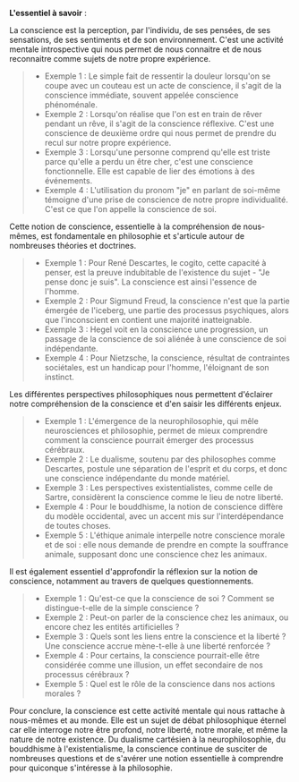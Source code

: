 **L'essentiel à savoir** :

La conscience est la perception, par l'individu, de ses pensées, de ses sensations, de ses sentiments et de son environnement. C'est une activité mentale introspective qui nous permet de nous connaitre et de nous reconnaitre comme sujets de notre propre expérience.

>- Exemple 1 : Le simple fait de ressentir la douleur lorsqu'on se coupe avec un couteau est un acte de conscience, il s'agit de la conscience immédiate, souvent appelée conscience phénoménale.
> - Exemple 2 : Lorsqu'on réalise que l'on est en train de rêver pendant un rêve, il s'agit de la conscience réflexive. C'est une conscience de deuxième ordre qui nous permet de prendre du recul sur notre propre expérience.
> - Exemple 3 : Lorsqu'une personne comprend qu'elle est triste parce qu'elle a perdu un être cher, c'est une conscience fonctionnelle. Elle est capable de lier des émotions à des événements.
> - Exemple 4 : L'utilisation du pronom "je" en parlant de soi-même témoigne d'une prise de conscience de notre propre individualité. C'est ce que l'on appelle la conscience de soi.

Cette notion de conscience, essentielle à la compréhension de nous-mêmes, est fondamentale en philosophie et s'articule autour de nombreuses théories et doctrines.

> - Exemple 1 : Pour René Descartes, le cogito, cette capacité à penser, est la preuve indubitable de l'existence du sujet - "Je pense donc je suis". La conscience est ainsi l'essence de l'homme.
> - Exemple 2 : Pour Sigmund Freud, la conscience n'est que la partie émergée de l'iceberg, une partie des processus psychiques, alors que l'inconscient en contient une majorité inatteignable.
> - Exemple 3 : Hegel voit en la conscience une progression, un passage de la conscience de soi aliénée à une conscience de soi indépendante. 
> - Exemple 4 : Pour Nietzsche, la conscience, résultat de contraintes sociétales, est un handicap pour l'homme, l'éloignant de son instinct.

Les différentes perspectives philosophiques nous permettent d'éclairer notre compréhension de la conscience et d'en saisir les différents enjeux.

> - Exemple 1 : L'émergence de la neurophilosophie, qui mêle neurosciences et philosophie, permet de mieux comprendre comment la conscience pourrait émerger des processus cérébraux.
> - Exemple 2 : Le dualisme, soutenu par des philosophes comme Descartes, postule une séparation de l'esprit et du corps, et donc une conscience indépendante du monde matériel.
> - Exemple 3 : Les perspectives existentialistes, comme celle de Sartre, considèrent la conscience comme le lieu de notre liberté.
> - Exemple 4 : Pour le bouddhisme, la notion de conscience diffère du modèle occidental, avec un accent mis sur l'interdépendance de toutes choses.
> - Exemple 5 : L'éthique animale interpelle notre conscience morale et de soi : elle nous demande de prendre en compte la souffrance animale, supposant donc une conscience chez les animaux.

Il est également essentiel d'approfondir la réflexion sur la notion de conscience, notamment au travers de quelques questionnements.

> - Exemple 1 : Qu'est-ce que la conscience de soi ? Comment se distingue-t-elle de la simple conscience ?
> - Exemple 2 : Peut-on parler de la conscience chez les animaux, ou encore chez les entités artificielles ?
> - Exemple 3 : Quels sont les liens entre la conscience et la liberté ? Une conscience accrue mène-t-elle à une liberté renforcée ?
> - Exemple 4 : Pour certains, la conscience pourrait-elle être considérée comme une illusion, un effet secondaire de nos processus cérébraux ?
> - Exemple 5 : Quel est le rôle de la conscience dans nos actions morales ?

Pour conclure, la conscience est cette activité mentale qui nous rattache à nous-mêmes et au monde. Elle est un sujet de débat philosophique éternel car elle interroge notre être profond, notre liberté, notre morale, et même la nature de notre existence. Du dualisme cartésien à la neurophilosophie, du bouddhisme à l'existentialisme, la conscience continue de susciter de nombreuses questions et de s'avérer une notion essentielle à comprendre pour quiconque s'intéresse à la philosophie.
